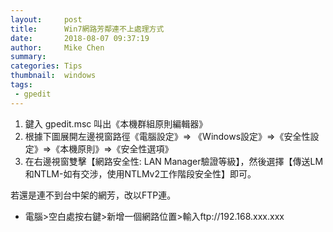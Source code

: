 ```yaml
---
layout:     post
title:      Win7網路芳鄰連不上處理方式
date:       2018-08-07 09:37:19
author:     Mike Chen
summary:    
categories: Tips
thumbnail:  windows
tags:
 - gpedit
---
```


1. 鍵入 gpedit.msc 叫出《本機群組原則編輯器》
2. 根據下圖展開左邊視窗路徑《電腦設定》=> 《Windows設定》=>《安全性設定》=>《本機原則》=>《安全性選項》
3. 在右邊視窗雙擊【網路安全性: LAN Manager驗證等級】，然後選擇【傳送LM和NTLM-如有交涉，使用NTLMv2工作階段安全性】即可。

若還是連不到台中架的網芳，改以FTP連。

* 電腦>空白處按右鍵>新增一個網路位置>輸入ftp://192.168.xxx.xxx